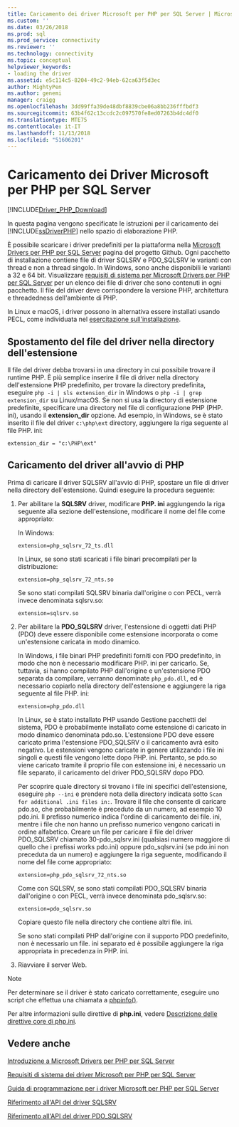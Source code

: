 ```yaml
---
title: Caricamento dei driver Microsoft per PHP per SQL Server | Microsoft Docs
ms.custom: ''
ms.date: 03/26/2018
ms.prod: sql
ms.prod_service: connectivity
ms.reviewer: ''
ms.technology: connectivity
ms.topic: conceptual
helpviewer_keywords:
- loading the driver
ms.assetid: e5c114c5-8204-49c2-94eb-62ca63f5d3ec
author: MightyPen
ms.author: genemi
manager: craigg
ms.openlocfilehash: 3dd99ffa39de48dbf8839cbe06a8bb236fffbdf3
ms.sourcegitcommit: 63b4f62c13ccdc2c097570fe8ed07263b4dc4df0
ms.translationtype: MTE75
ms.contentlocale: it-IT
ms.lasthandoff: 11/13/2018
ms.locfileid: "51606201"
---
```

# <a name="loading-the-microsoft-drivers-for-php-for-sql-server"></a>Caricamento dei Driver Microsoft per PHP per SQL Server
[!INCLUDE[Driver_PHP_Download](../../includes/driver_php_download.md)]

In questa pagina vengono specificate le istruzioni per il caricamento dei [!INCLUDE[ssDriverPHP](../../includes/ssdriverphp_md.md)] nello spazio di elaborazione PHP.  
  
È possibile scaricare i driver predefiniti per la piattaforma nella [Microsoft Drivers per PHP per SQL Server](https://github.com/Microsoft/msphpsql/releases) pagina del progetto Github. Ogni pacchetto di installazione contiene file di driver SQLSRV e PDO_SQLSRV le varianti con thread e non a thread singolo. In Windows, sono anche disponibili le varianti a 32 e 64 bit. Visualizzare [requisiti di sistema per Microsoft Drivers per PHP per SQL Server](../../connect/php/system-requirements-for-the-php-sql-driver.md) per un elenco dei file di driver che sono contenuti in ogni pacchetto. Il file del driver deve corrispondere la versione PHP, architettura e threadedness dell'ambiente di PHP.

In Linux e macOS, i driver possono in alternativa essere installati usando PECL, come individuata nel [esercitazione sull'installazione](../../connect/php/installation-tutorial-linux-mac.md).
  
## <a name="moving-the-driver-file-into-your-extension-directory"></a>Spostamento del file del driver nella directory dell'estensione  
Il file del driver debba trovarsi in una directory in cui possibile trovare il runtime PHP. È più semplice inserire il file di driver nella directory dell'estensione PHP predefinito, per trovare la directory predefinita, eseguire `php -i | sls extension_dir` in Windows o `php -i | grep extension_dir` su Linux/macOS. Se non si usa la directory di estensione predefinite, specificare una directory nel file di configurazione PHP (PHP. ini), usando il **extension_dir** opzione. Ad esempio, in Windows, se è stato inserito il file del driver `c:\php\ext` directory, aggiungere la riga seguente al file PHP. ini:
  
```  
extension_dir = "c:\PHP\ext"  
```

## <a name="loading-the-driver-at-php-startup"></a>Caricamento del driver all'avvio di PHP  
Prima di caricare il driver SQLSRV all'avvio di PHP, spostare un file di driver nella directory dell'estensione. Quindi eseguire la procedura seguente:  
  
1.  Per abilitare la **SQLSRV** driver, modificare **PHP. ini** aggiungendo la riga seguente alla sezione dell'estensione, modificare il nome del file come appropriato:  
  
    In Windows: 
    ```  
    extension=php_sqlsrv_72_ts.dll  
    ```  
    In Linux, se sono stati scaricati i file binari precompilati per la distribuzione: 
    ```  
    extension=php_sqlsrv_72_nts.so  
    ```
    Se sono stati compilati SQLSRV binaria dall'origine o con PECL, verrà invece denominata sqlsrv.so:
    ```
    extension=sqlsrv.so
    ```
  
2.  Per abilitare la **PDO_SQLSRV** driver, l'estensione di oggetti dati PHP (PDO) deve essere disponibile come estensione incorporata o come un'estensione caricata in modo dinamico.

    In Windows, i file binari PHP predefiniti forniti con PDO predefinito, in modo che non è necessario modificare PHP. ini per caricarlo. Se, tuttavia, si hanno compilato PHP dall'origine e un'estensione PDO separata da compilare, verranno denominate `php_pdo.dll`, ed è necessario copiarlo nella directory dell'estensione e aggiungere la riga seguente al file PHP. ini:  
    ```
    extension=php_pdo.dll  
    ```
    In Linux, se è stato installato PHP usando Gestione pacchetti del sistema, PDO è probabilmente installato come estensione di caricato in modo dinamico denominata pdo.so. L'estensione PDO deve essere caricato prima l'estensione PDO_SQLSRV o il caricamento avrà esito negativo. Le estensioni vengono caricate in genere utilizzando i file ini singoli e questi file vengono lette dopo PHP. ini. Pertanto, se pdo.so viene caricato tramite il proprio file con estensione ini, è necessario un file separato, il caricamento del driver PDO_SQLSRV dopo PDO. 

    Per scoprire quale directory si trovano i file ini specifici dell'estensione, eseguire `php --ini` e prendere nota della directory indicata sotto `Scan for additional .ini files in:`. Trovare il file che consente di caricare pdo.so, che probabilmente è preceduto da un numero, ad esempio 10 pdo.ini. Il prefisso numerico indica l'ordine di caricamento dei file. ini, mentre i file che non hanno un prefisso numerico vengono caricati in ordine alfabetico. Creare un file per caricare il file del driver PDO_SQLSRV chiamato 30-pdo_sqlsrv.ini (qualsiasi numero maggiore di quello che i prefissi works pdo.ini) oppure pdo_sqlsrv.ini (se pdo.ini non preceduta da un numero) e aggiungere la riga seguente, modificando il nome del file come appropriato:  
    ```
    extension=php_pdo_sqlsrv_72_nts.so
    ```
    Come con SQLSRV, se sono stati compilati PDO_SQLSRV binaria dall'origine o con PECL, verrà invece denominata pdo_sqlsrv.so:
    ```
    extension=pdo_sqlsrv.so
    ```
    Copiare questo file nella directory che contiene altri file. ini. 

    Se sono stati compilati PHP dall'origine con il supporto PDO predefinito, non è necessario un file. ini separato ed è possibile aggiungere la riga appropriata in precedenza in PHP. ini.
  
3.  Riavviare il server Web.  
  
> [!NOTE]  
> Per determinare se il driver è stato caricato correttamente, eseguire uno script che effettua una chiamata a [phpinfo()](https://php.net/manual/en/function.phpinfo.php).  
  
Per altre informazioni sulle direttive di **php.ini**, vedere [Descrizione delle direttive core di php.ini](https://php.net/manual/en/ini.core.php).  
  
## <a name="see-also"></a>Vedere anche  
[Introduzione a Microsoft Drivers per PHP per SQL Server](../../connect/php/getting-started-with-the-php-sql-driver.md)

[Requisiti di sistema dei driver Microsoft per PHP per SQL Server](../../connect/php/system-requirements-for-the-php-sql-driver.md)

[Guida di programmazione per i driver Microsoft per PHP per SQL Server](../../connect/php/programming-guide-for-php-sql-driver.md)

[Riferimento all'API del driver SQLSRV](../../connect/php/sqlsrv-driver-api-reference.md)

[Riferimento all'API del driver PDO_SQLSRV](../../connect/php/pdo-sqlsrv-driver-reference.md)  
  
